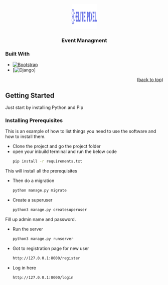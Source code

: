 <div align="center">
  <a href="https://github.com/tejas100/Event_Management">
    <img src="static/assets/img/brand/blue.png" alt="Logo" width="80" height="80">
  </a>

  <h3 align="center">Event Managment</h3>
</div>


### Built With

* [![Bootstrap][Bootstrap.com]][Bootstrap-url]
* [![Django][djangoproject.com]]

<p align="right">(<a href="#readme-top">back to top</a>)</p>


<!-- GETTING STARTED -->
## Getting Started

Just start by installing Python and Pip

### Installing Prerequisites

This is an example of how to list things you need to use the software and how to install them.
* Clone the project and go the project folder
* open your inbuild terminal and run the below code
  ```sh
  pip install -r requirements.txt
  ```

This will install all the prerequisites

* Then do a migration
  ```sh
  python manage.py migrate
  ```

* Create a superuser
  ```sh
  python3 manage.py createsuperuser
  ```

Fill up admin name and password.

* Run the server 
  ```sh
  python3 manage.py runserver
  ```

* Got to registration page for new user
  ```sh
  http://127.0.0.1:8000/register
  ```

* Log in here
  ```sh
  http://127.0.0.1:8000/login
  ```

[djangoproject.com]: https://static.djangoproject.com/img/badges/djangomade124x25.gif
[Bootstrap-url]: https://www.djangoproject.com/


[Bootstrap.com]: https://img.shields.io/badge/Bootstrap-563D7C?style=for-the-badge&logo=bootstrap&logoColor=white
[Bootstrap-url]: https://getbootstrap.com
